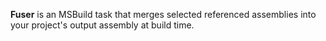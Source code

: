**Fuser** is an MSBuild task that merges selected referenced assemblies into your project's output assembly at build time.
